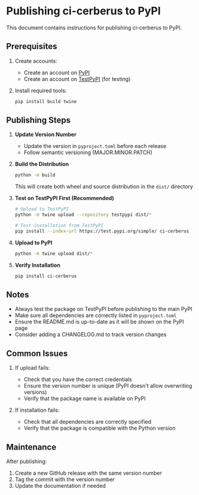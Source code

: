 # Publishing ci-cerberus to PyPI

This document contains instructions for publishing ci-cerberus to PyPI.

## Prerequisites

1. Create accounts:
   - Create an account on [PyPI](https://pypi.org/)
   - Create an account on [TestPyPI](https://test.pypi.org/) (for testing)

2. Install required tools:
   ```bash
   pip install build twine
   ```

## Publishing Steps

1. **Update Version Number**
   - Update the version in `pyproject.toml` before each release
   - Follow semantic versioning (MAJOR.MINOR.PATCH)

2. **Build the Distribution**
   ```bash
   python -m build
   ```
   This will create both wheel and source distribution in the `dist/` directory

3. **Test on TestPyPI First (Recommended)**
   ```bash
   # Upload to TestPyPI
   python -m twine upload --repository testpypi dist/*
   
   # Test installation from TestPyPI
   pip install --index-url https://test.pypi.org/simple/ ci-cerberus
   ```

4. **Upload to PyPI**
   ```bash
   python -m twine upload dist/*
   ```

5. **Verify Installation**
   ```bash
   pip install ci-cerberus
   ```

## Notes

- Always test the package on TestPyPI before publishing to the main PyPI
- Make sure all dependencies are correctly listed in `pyproject.toml`
- Ensure the README.md is up-to-date as it will be shown on the PyPI page
- Consider adding a CHANGELOG.md to track version changes

## Common Issues

1. If upload fails:
   - Check that you have the correct credentials
   - Ensure the version number is unique (PyPI doesn't allow overwriting versions)
   - Verify that the package name is available on PyPI

2. If installation fails:
   - Check that all dependencies are correctly specified
   - Verify that the package is compatible with the Python version

## Maintenance

After publishing:
1. Create a new GitHub release with the same version number
2. Tag the commit with the version number
3. Update the documentation if needed 